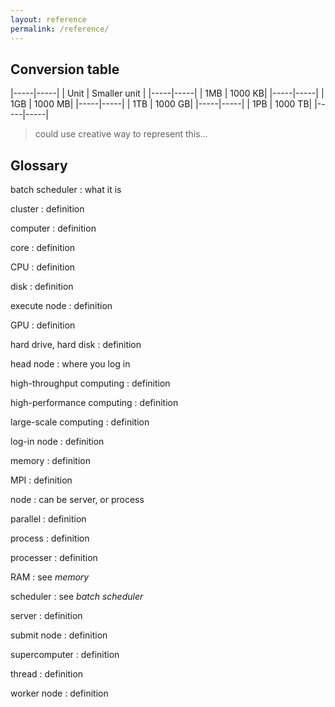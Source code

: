 ```yaml
---
layout: reference
permalink: /reference/
---
```


## Conversion table

|-----|-----|
| Unit | Smaller unit | 
|-----|-----|
| 1MB | 1000 KB| 
|-----|-----|
| 1GB | 1000 MB| 
|-----|-----|
| 1TB | 1000 GB| 
|-----|-----|
| 1PB | 1000 TB| 
|-----|-----|

> could use creative way to represent this...

## Glossary

batch scheduler
:   what it is

cluster
:   definition

computer
:   definition

core
:   definition

CPU
:   definition

disk
:   definition

execute node
:   definition

GPU
:   definition

hard drive, hard disk
:   definition

head node
:   where you log in

high-throughput computing
:   definition

high-performance computing
:   definition

large-scale computing
:   definition

log-in node
:   definition

memory
:   definition

MPI
:   definition

node
:   can be server, or process

parallel
:   definition

process
:   definition

processer
:   definition

RAM
:   see *memory*

scheduler
:   see *batch scheduler*

server
:   definition

submit node
:   definition

supercomputer
:   definition

thread
:   definition

worker node
:   definition